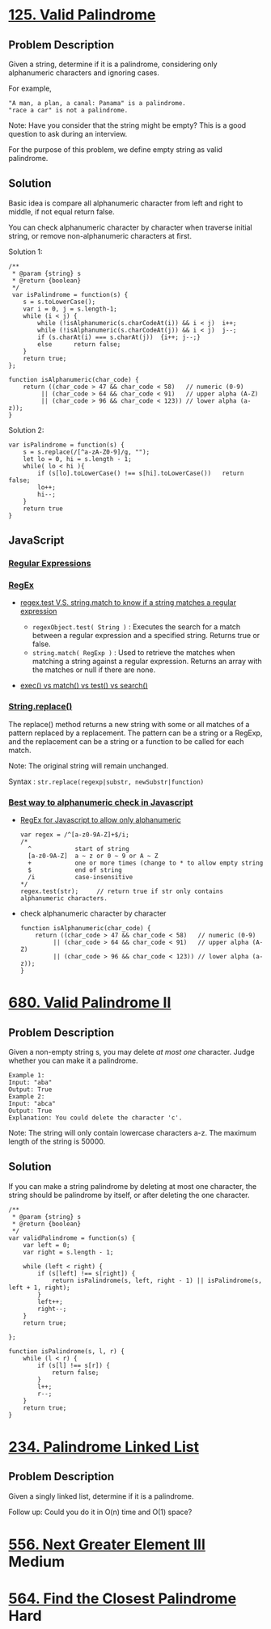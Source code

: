 # [125. Valid Palindrome](https://leetcode.com/problems/valid-palindrome/description/)
## Problem Description
Given a string, determine if it is a palindrome, considering only alphanumeric characters and ignoring cases.

For example,
```
"A man, a plan, a canal: Panama" is a palindrome.
"race a car" is not a palindrome.
```
Note:
Have you consider that the string might be empty? This is a good question to ask during an interview.

For the purpose of this problem, we define empty string as valid palindrome.

## Solution
Basic idea is compare all alphanumeric character from left and right to middle, if not equal return false.

You can check alphanumeric character by character when traverse initial string, or remove non-alphanumeric characters at first.

Solution 1:
```
/**
 * @param {string} s
 * @return {boolean}
 */
 var isPalindrome = function(s) {
    s = s.toLowerCase();
    var i = 0, j = s.length-1;
    while (i < j) {
        while (!isAlphanumeric(s.charCodeAt(i)) && i < j)  i++;
        while (!isAlphanumeric(s.charCodeAt(j)) && i < j)  j--;
        if (s.charAt(i) === s.charAt(j))  {i++; j--;}
        else      return false;
    }
    return true;
};

function isAlphanumeric(char_code) {
    return ((char_code > 47 && char_code < 58)   // numeric (0-9)
         || (char_code > 64 && char_code < 91)   // upper alpha (A-Z)
         || (char_code > 96 && char_code < 123)) // lower alpha (a-z));
}
```

Solution 2:
```
var isPalindrome = function(s) {
    s = s.replace(/[^a-zA-Z0-9]/g, "");
    let lo = 0, hi = s.length - 1;    
    while( lo < hi ){
        if (s[lo].toLowerCase() !== s[hi].toLowerCase())   return false;
        lo++; 
        hi--;
    }    
    return true
}
```

## JavaScript
### [Regular Expressions](https://developer.mozilla.org/en-US/docs/Web/JavaScript/Guide/Regular_Expressions)
### [RegEx](https://developer.mozilla.org/en-US/docs/Web/JavaScript/Reference/Global_Objects/RegExp)
- [regex.test V.S. string.match to know if a string matches a regular expression](https://stackoverflow.com/questions/10940137/regex-test-v-s-string-match-to-know-if-a-string-matches-a-regular-expression)
  - `regexObject.test( String )` : Executes the search for a match between a regular expression and a specified string. Returns true or false.    
  - `string.match( RegExp )` : Used to retrieve the matches when matching a string against a regular expression. Returns an array with the matches or null if there are none.
  
- [exec() vs match() vs test() vs search()](https://jsperf.com/exec-vs-match-vs-test-vs-search/2)

### [String.replace()](https://developer.mozilla.org/en-US/docs/Web/JavaScript/Reference/Global_Objects/String/replace)
The replace() method returns a new string with some or all matches of a pattern replaced by a replacement. The pattern can be a string or a RegExp, and the replacement can be a string or a function to be called for each match.

Note: The original string will remain unchanged.

Syntax : `str.replace(regexp|substr, newSubstr|function)`

### [Best way to alphanumeric check in Javascript](https://stackoverflow.com/questions/4434076/best-way-to-alphanumeric-check-in-javascript)
- [RegEx for Javascript to allow only alphanumeric](https://stackoverflow.com/questions/388996/regex-for-javascript-to-allow-only-alphanumeric/389022#389022)
  ```
  var regex = /^[a-z0-9A-Z]+$/i;
  /*
    ^            start of string
    [a-z0-9A-Z]  a ~ z or 0 ~ 9 or A ~ Z
    +            one or more times (change to * to allow empty string
    $            end of string
    /i           case-insensitive
  */
  regex.test(str);     // return true if str only contains alphanumeric characters.
  ```
  
- check alphanumeric character by character
  ```
  function isAlphanumeric(char_code) {
      return ((char_code > 47 && char_code < 58)   // numeric (0-9)
           || (char_code > 64 && char_code < 91)   // upper alpha (A-Z)
           || (char_code > 96 && char_code < 123)) // lower alpha (a-z));
  }
  ```

# [680. Valid Palindrome II](https://leetcode.com/problems/valid-palindrome-ii/description/)
## Problem Description
Given a non-empty string s, you may delete _at most one_ character. Judge whether you can make it a palindrome.
```
Example 1:
Input: "aba"
Output: True
Example 2:
Input: "abca"
Output: True
Explanation: You could delete the character 'c'.
```
Note:
The string will only contain lowercase characters a-z. The maximum length of the string is 50000.

## Solution
If you can make a string palindrome by deleting at most one character, the string should be palindrome by itself, or after deleting the one character.
```
/**
 * @param {string} s
 * @return {boolean}
 */
var validPalindrome = function(s) {
    var left = 0;
    var right = s.length - 1;
    
    while (left < right) {
        if (s[left] !== s[right]) {
            return isPalindrome(s, left, right - 1) || isPalindrome(s, left + 1, right);
        }
        left++;
        right--;
    }
    return true;
    
};

function isPalindrome(s, l, r) {
    while (l < r) {
        if (s[l] !== s[r]) {
            return false;
        }
        l++;
        r--;
    }
    return true;
}
```

# [234. Palindrome Linked List](https://leetcode.com/problems/palindrome-linked-list/description/)
## Problem Description
Given a singly linked list, determine if it is a palindrome.

Follow up:
Could you do it in O(n) time and O(1) space?

# [556. Next Greater Element III](https://leetcode.com/problems/next-greater-element-iii/description/)  Medium
# [564. Find the Closest Palindrome](https://leetcode.com/problems/find-the-closest-palindrome/description/)  Hard
